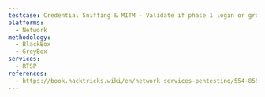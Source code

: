 ```yaml
---
testcase: Credential Sniffing & MITM - Validate if phase 1 login or group IDs are sent in cleartext by sniffing traffic, and attempt MITM attacks on local network using tools like fiked to capture XAuth credentials
platforms: 
  - Network
methodology: 
  - BlackBox
  - GreyBox
services:
  - RTSP
references:
  - https://book.hacktricks.wiki/en/network-services-pentesting/554-8554-pentesting-rtsp.html
---
```


